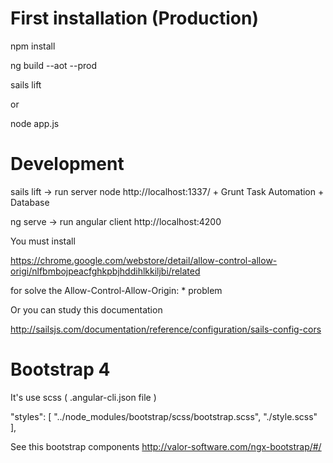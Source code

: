 # First installation (Production)

npm install

ng build --aot --prod

sails lift

or

node app.js

# Development
sails lift -> run server node http://localhost:1337/ + Grunt Task Automation + Database

ng serve -> run angular client http://localhost:4200

You must install

https://chrome.google.com/webstore/detail/allow-control-allow-origi/nlfbmbojpeacfghkpbjhddihlkkiljbi/related

for solve the Allow-Control-Allow-Origin: * problem

Or you can study this documentation

http://sailsjs.com/documentation/reference/configuration/sails-config-cors



# Bootstrap 4
It's use scss ( .angular-cli.json file )

"styles": [
  "../node_modules/bootstrap/scss/bootstrap.scss",
  "./style.scss"
],

See this bootstrap components
http://valor-software.com/ngx-bootstrap/#/
